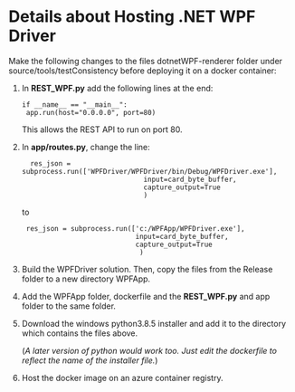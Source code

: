 # Details about Hosting .NET WPF Driver
Make the following changes to the files dotnetWPF-renderer folder under source/tools/testConsistency before deploying it on a docker container:
1. In **REST_WPF.py** add the following lines at the end:
   ``` 
   if __name__ == "__main__":
    app.run(host="0.0.0.0", port=80)
   ```
   This allows the REST API to run on port 80.
2. In **app/routes.py**, change the line: 
   ```
     res_json = subprocess.run(['WPFDriver/WPFDriver/bin/Debug/WPFDriver.exe'],
                                 input=card_byte_buffer,
                                 capture_output=True
                                 )
    ```
    to 
    ```
     res_json = subprocess.run(['c:/WPFApp/WPFDriver.exe'],
                                input=card_byte_buffer,
                                capture_output=True
                                 )
    ```
3. Build the WPFDriver solution. Then, copy the files from the Release folder to a new directory WPFApp. 
4. Add the WPFApp folder, dockerfile and the **REST_WPF.py** and app folder to the same folder. 
5. Download the windows python3.8.5 installer and add it to the directory which contains the files above. 

   (*A later version of python would work too. Just edit the dockerfile to reflect the name of the installer file.*)

5. Host the docker image on an azure container registry.
